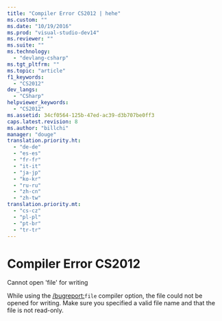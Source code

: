 ```yaml
---
title: "Compiler Error CS2012 | hehe"
ms.custom: ""
ms.date: "10/19/2016"
ms.prod: "visual-studio-dev14"
ms.reviewer: ""
ms.suite: ""
ms.technology: 
  - "devlang-csharp"
ms.tgt_pltfrm: ""
ms.topic: "article"
f1_keywords: 
  - "CS2012"
dev_langs: 
  - "CSharp"
helpviewer_keywords: 
  - "CS2012"
ms.assetid: 34cf0564-125b-47ed-ac39-d3b707be0ff3
caps.latest.revision: 8
ms.author: "billchi"
manager: "douge"
translation.priority.ht: 
  - "de-de"
  - "es-es"
  - "fr-fr"
  - "it-it"
  - "ja-jp"
  - "ko-kr"
  - "ru-ru"
  - "zh-cn"
  - "zh-tw"
translation.priority.mt: 
  - "cs-cz"
  - "pl-pl"
  - "pt-br"
  - "tr-tr"
---
```

# Compiler Error CS2012
Cannot open 'file' for writing  
  
 While using the [/bugreport:](../Topic/-bugreport%20\(C%23%20Compiler%20Options\).md)`file` compiler option, the file could not be opened for writing. Make sure you specified a valid file name and that the file is not read-only.
